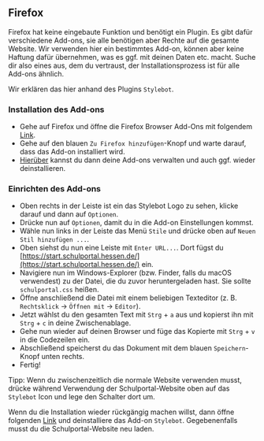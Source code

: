## Firefox
Firefox hat keine eingebaute Funktion und benötigt ein Plugin. Es gibt dafür verschiedene Add-ons,
sie alle benötigen aber Rechte auf die gesamte Website. Wir verwenden hier ein bestimmtes Add-on, können aber keine Haftung dafür übernehmen,
was es ggf. mit deinen Daten etc. macht. Suche dir also eines aus, dem du vertraust, der Installationsprozess ist für alle Add-ons ähnlich.

Wir erklären das hier anhand des Plugins `Stylebot`.

### Installation des Add-ons
- Gehe auf Firefox und öffne die Firefox Browser Add-Ons mit folgendem [Link](https://addons.mozilla.org/de/firefox/addon/stylebot-web/).
- Gehe auf den blauen `Zu Firefox hinzufügen`-Knopf und warte darauf, dass das Add-on installiert wird.
- [Hierüber](about:addons) kannst du dann deine Add-ons verwalten und auch ggf. wieder deinstallieren.

### Einrichten des Add-ons
- Oben rechts in der Leiste ist ein das Stylebot Logo zu sehen, klicke darauf und dann auf `Optionen`.
- Drücke nun auf `Optionen`, damit du in die Add-on Einstellungen kommst.
- Wähle nun links in der Leiste das Menü `Stile` und drücke oben auf `Neuen Stil hinzufügen ...`.
- Oben siehst du nun eine Leiste mit `Enter URL...`. Dort fügst du [https://start.schulportal.hessen.de/](https://start.schulportal.hessen.de/) ein.
- Navigiere nun im Windows-Explorer (bzw. Finder, falls du macOS verwendest) zu der Datei, die du zuvor heruntergeladen hast. Sie sollte `schulportal.css` heißen.
- Öffne anschließend die Datei mit einem beliebigen Texteditor (z. B. `Rechtsklick` &rarr; `Öffnen mit` &rarr;  `Editor`).
- Jetzt wählst du den gesamten Text mit `Strg` + `a` aus und kopierst ihn mit `Strg` + `c` in deine Zwischenablage.
- Gehe nun wieder auf deinen Browser und füge das Kopierte mit `Strg` + `v` in die Codezeilen ein.
- Abschließend speicherst du das Dokument mit dem blauen `Speichern`-Knopf unten rechts.
- Fertig!

Tipp: Wenn du zwischenzeitlich die normale Website verwenden musst, drücke während Verwendung der Schulportal-Website oben auf
das `Stylebot` Icon und lege den Schalter dort um.

Wenn du die Installation wieder rückgängig machen willst, dann öffne folgenden [Link](about:addons) und deinstalliere das Add-on `Stylebot`.
Gegebenenfalls musst du die Schulportal-Website neu laden.
